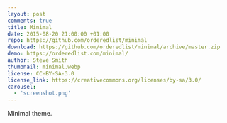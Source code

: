 ```yaml
---
layout: post
comments: true
title: Minimal
date: 2015-08-20 21:00:00 +01:00
repo: https://github.com/orderedlist/minimal
download: https://github.com/orderedlist/minimal/archive/master.zip
demo: https://orderedlist.com/minimal/
author: Steve Smith
thumbnail: minimal.webp
license: CC-BY-SA-3.0
license_link: https://creativecommons.org/licenses/by-sa/3.0/
carousel:
  - 'screenshot.png'
---
```


Minimal theme.
